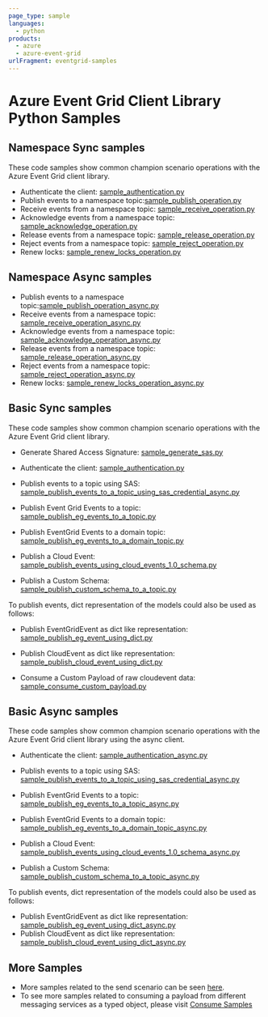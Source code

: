 ```yaml
---
page_type: sample
languages:
  - python
products:
  - azure
  - azure-event-grid
urlFragment: eventgrid-samples
---
```


# Azure Event Grid Client Library Python Samples

## Namespace Sync samples
These code samples show common champion scenario operations with the Azure Event Grid client library.

* Authenticate the client: [sample_authentication.py][python-eg-auth]
* Publish events to a namespace topic:[sample_publish_operation.py][python-eg-client-publish-sample]
* Receive events from a namespace topic: [sample_receive_operation.py][python-eg-client-receive-sample]
* Acknowledge events from a namespace topic: [sample_acknowledge_operation.py][python-eg-client-ack-sample]
* Release events from a namespace topic: [sample_release_operation.py][python-eg-client-release-sample]
* Reject events from a namespace topic: [sample_reject_operation.py][python-eg-client-reject-sample]
* Renew locks: [sample_renew_locks_operation.py][python-eg-client-renew-locks-sample]

## Namespace Async samples

* Publish events to a namespace topic:[sample_publish_operation_async.py][python-eg-client-publish-sample-async]
* Receive events from a namespace topic: [sample_receive_operation_async.py][python-eg-client-receive-sample-async]
* Acknowledge events from a namespace topic: [sample_acknowledge_operation_async.py][python-eg-client-ack-sample-async]
* Release events from a namespace topic: [sample_release_operation_async.py][python-eg-client-release-sample-async]
* Reject events from a namespace topic: [sample_reject_operation_async.py][python-eg-client-reject-sample-async]
* Renew locks: [sample_renew_locks_operation_async.py][python-eg-client-renew-locks-sample-async]


## Basic Sync samples
These code samples show common champion scenario operations with the Azure Event Grid client library.

* Generate Shared Access Signature: [sample_generate_sas.py][python-eg-generate-sas]

* Authenticate the client: [sample_authentication.py][python-eg-auth]

* Publish events to a topic using SAS: [sample_publish_events_to_a_topic_using_sas_credential_async.py][python-eg-sample-send-using-sas]
* Publish Event Grid Events to a topic: [sample_publish_eg_events_to_a_topic.py][python-eg-sample-eg-event]
* Publish EventGrid Events to a domain topic: [sample_publish_eg_events_to_a_domain_topic.py][python-eg-sample-eg-event-to-domain]
* Publish a Cloud Event: [sample_publish_events_using_cloud_events_1.0_schema.py][python-eg-sample-send-cloudevent]
* Publish a Custom Schema: [sample_publish_custom_schema_to_a_topic.py][python-eg-publish-custom-schema]

To publish events, dict representation of the models could also be used as follows:
* Publish EventGridEvent as dict like representation: [sample_publish_eg_event_using_dict.py][python-eg-sample-send-eg-as-dict]
* Publish CloudEvent as dict like representation: [sample_publish_cloud_event_using_dict.py][python-eg-sample-send-cloudevent-as-dict]

* Consume a Custom Payload of raw cloudevent data: [sample_consume_custom_payload.py][python-eg-sample-consume-custom-payload]

## Basic Async samples
These code samples show common champion scenario operations with the Azure Event Grid client library using the async client.

* Authenticate the client: [sample_authentication_async.py][python-eg-auth-async]

* Publish events to a topic using SAS: [sample_publish_events_to_a_topic_using_sas_credential_async.py][python-eg-sample-send-using-sas-async]
* Publish EventGrid Events to a topic: [sample_publish_eg_events_to_a_topic_async.py][python-eg-sample-eg-event-async]
* Publish EventGrid Events to a domain topic: [sample_publish_eg_events_to_a_domain_topic_async.py][python-eg-sample-eg-event-to-domain-async]
* Publish a Cloud Event: [sample_publish_events_using_cloud_events_1.0_schema_async.py][python-eg-sample-send-cloudevent-async]
* Publish a Custom Schema: [sample_publish_custom_schema_to_a_topic_async.py][python-eg-publish-custom-schema-async]

To publish events, dict representation of the models could also be used as follows:
* Publish EventGridEvent as dict like representation: [sample_publish_eg_event_using_dict_async.py][python-eg-sample-send-eg-as-dict-async]
* Publish CloudEvent as dict like representation: [sample_publish_cloud_event_using_dict_async.py][python-eg-sample-send-cloudevent-as-dict-async]

## More Samples

* More samples related to the send scenario can be seen [here][python-eg-publish-samples].
* To see more samples related to consuming a payload from different messaging services as a typed object, please visit [Consume Samples][python-eg-consume-samples]

[python-eg-auth]: https://github.com/Azure/azure-sdk-for-python/blob/main/sdk/eventgrid/azure-eventgrid/samples/sync_samples/sample_authentication.py
[python-eg-generate-sas]: https://github.com/Azure/azure-sdk-for-python/blob/main/sdk/eventgrid/azure-eventgrid/samples/sync_samples/sample_generate_sas.py
[python-eg-sample-send-using-sas]: https://github.com/Azure/azure-sdk-for-python/blob/main/sdk/eventgrid/azure-eventgrid/samples/sync_samples/sample_publish_events_to_a_topic_using_sas_credential.py
[python-eg-sample-eg-event]: https://github.com/Azure/azure-sdk-for-python/blob/main/sdk/eventgrid/azure-eventgrid/samples/sync_samples/sample_publish_eg_events_to_a_topic.py
[python-eg-sample-eg-event-to-domain]: https://github.com/Azure/azure-sdk-for-python/blob/main/sdk/eventgrid/azure-eventgrid/samples/sync_samples/sample_publish_eg_events_to_a_domain.py
[python-eg-sample-send-cloudevent]: https://github.com/Azure/azure-sdk-for-python/blob/main/sdk/eventgrid/azure-eventgrid/samples/sync_samples/sample_publish_events_using_cloud_events_1.0_schema.py
[python-eg-publish-custom-schema]: https://github.com/Azure/azure-sdk-for-python/blob/main/sdk/eventgrid/azure-eventgrid/samples/sync_samples/sample_publish_custom_schema_to_a_topic.py
[python-eg-sample-send-eg-as-dict]: https://github.com/Azure/azure-sdk-for-python/blob/main/sdk/eventgrid/azure-eventgrid/samples/sync_samples/sample_publish_eg_event_using_dict.py
[python-eg-sample-send-cloudevent-as-dict]: https://github.com/Azure/azure-sdk-for-python/blob/main/sdk/eventgrid/azure-eventgrid/samples/sync_samples/sample_publish_cloud_event_using_dict.py

[python-eg-auth-async]: https://github.com/Azure/azure-sdk-for-python/blob/main/sdk/eventgrid/azure-eventgrid/samples/async_samples/sample_authentication_async.py
[python-eg-sample-send-using-sas-async]: https://github.com/Azure/azure-sdk-for-python/blob/main/sdk/eventgrid/azure-eventgrid/samples/async_samples/sample_publish_events_to_a_topic_using_sas_credential_async.py
[python-eg-sample-eg-event-async]: https://github.com/Azure/azure-sdk-for-python/blob/main/sdk/eventgrid/azure-eventgrid/samples/async_samples/sample_publish_eg_events_to_a_topic_async.py
[python-eg-sample-eg-event-to-domain-async]: https://github.com/Azure/azure-sdk-for-python/blob/main/sdk/eventgrid/azure-eventgrid/samples/async_samples/sample_publish_eg_events_to_a_domain_async.py
[python-eg-sample-send-cloudevent-async]: https://github.com/Azure/azure-sdk-for-python/blob/main/sdk/eventgrid/azure-eventgrid/samples/async_samples/sample_publish_events_using_cloud_events_1.0_schema_async.py
[python-eg-publish-custom-schema-async]:https://github.com/Azure/azure-sdk-for-python/blob/main/sdk/eventgrid/azure-eventgrid/samples/async_samples/sample_publish_custom_schema_to_a_topic_async.py
[python-eg-sample-send-eg-as-dict-async]: https://github.com/Azure/azure-sdk-for-python/blob/main/sdk/eventgrid/azure-eventgrid/samples/async_samples/sample_publish_eg_event_using_dict_async.py
[python-eg-sample-send-cloudevent-as-dict-async]: https://github.com/Azure/azure-sdk-for-python/blob/main/sdk/eventgrid/azure-eventgrid/samples/async_samples/sample_publish_cloud_event_using_dict_async.py

[python-eg-publish-samples]: https://github.com/Azure/azure-sdk-for-python/blob/main/sdk/eventgrid/azure-eventgrid/samples/publish_samples
[python-eg-consume-samples]: https://github.com/Azure/azure-sdk-for-python/blob/main/sdk/eventgrid/azure-eventgrid/samples/consume_samples

[python-eg-sample-consume-custom-payload]: https://github.com/Azure/azure-sdk-for-python/blob/main/sdk/eventgrid/azure-eventgrid/samples/sync_samples/sample_consume_custom_payload.py

[publisher-service-doc]: https://docs.microsoft.com/azure/event-grid/concepts

[python-eg-client-sync-samples]: https://github.com/Azure/azure-sdk-for-python/tree/feature/eventgrid/sdk/eventgrid/azure-eventgrid/samples/sync_samples/eventgrid_client_samples
[python-eg-client-async-samples]:https://github.com/Azure/azure-sdk-for-python/tree/feature/eventgrid/sdk/eventgrid/azure-eventgrid/samples/async_samples/eventgrid_client_samples

[python-eg-client-ack-sample]:https://github.com/Azure/azure-sdk-for-python/blob/feature/eventgrid/sdk/eventgrid/azure-eventgrid/samples/sync_samples/eventgrid_client_samples/sample_acknowledge_operation.py

[python-eg-client-all-ops-sample]:https://github.com/Azure/azure-sdk-for-python/blob/feature/eventgrid/sdk/eventgrid/azure-eventgrid/samples/sync_samples/eventgrid_client_samples/sample_all_operations.py

[python-eg-client-publish-sample]:https://github.com/Azure/azure-sdk-for-python/blob/feature/eventgrid/sdk/eventgrid/azure-eventgrid/samples/sync_samples/eventgrid_client_samples/sample_publish_operation.py

[python-eg-client-receive-renew-sample]:https://github.com/Azure/azure-sdk-for-python/blob/feature/eventgrid/sdk/eventgrid/azure-eventgrid/samples/sync_samples/eventgrid_client_samples/sample_publish_receive_renew.py

[python-eg-client-release-receive-sample]:https://github.com/Azure/azure-sdk-for-python/blob/feature/eventgrid/sdk/eventgrid/azure-eventgrid/samples/sync_samples/eventgrid_client_samples/sample_publish_release_receive.py

[python-eg-client-receive-sample]:https://github.com/Azure/azure-sdk-for-python/blob/feature/eventgrid/sdk/eventgrid/azure-eventgrid/samples/sync_samples/eventgrid_client_samples/sample_receive_operation.py

[python-eg-client-release-sample]:https://github.com/Azure/azure-sdk-for-python/blob/feature/eventgrid/sdk/eventgrid/azure-eventgrid/samples/sync_samples/eventgrid_client_samples/sample_release_operation.py


[python-eg-client-reject-sample]:https://github.com/Azure/azure-sdk-for-python/blob/feature/eventgrid/sdk/eventgrid/azure-eventgrid/samples/sync_samples/eventgrid_client_samples/sample_reject_operation.py

[python-eg-client-renew-locks-sample]:https://github.com/Azure/azure-sdk-for-python/blob/feature/eventgrid/sdk/eventgrid/azure-eventgrid/samples/sync_samples/eventgrid_client_samples/sample_renew_locks_operation.py


[python-eg-client-ack-sample-async]:https://github.com/Azure/azure-sdk-for-python/blob/feature/eventgrid/sdk/eventgrid/azure-eventgrid/samples/async_samples/eventgrid_client_samples/sample_acknowledge_operation_async.py

[python-eg-client-all-ops-sample-async]:https://github.com/Azure/azure-sdk-for-python/blob/feature/eventgrid/sdk/eventgrid/azure-eventgrid/samples/async_samples/eventgrid_client_samples/sample_all_operations_async.py

[python-eg-client-publish-sample-async]:https://github.com/Azure/azure-sdk-for-python/blob/feature/eventgrid/sdk/eventgrid/azure-eventgrid/samples/async_samples/eventgrid_client_samples/sample_publish_operation_async.py

[python-eg-client-receive-renew-sample-async]:https://github.com/Azure/azure-sdk-for-python/blob/feature/eventgrid/sdk/eventgrid/azure-eventgrid/samples/async_samples/eventgrid_client_samples/sample_publish_receive_renew_async.py

[python-eg-client-release-receive-sample-async]:https://github.com/Azure/azure-sdk-for-python/blob/feature/eventgrid/sdk/eventgrid/azure-eventgrid/samples/async_samples/eventgrid_client_samples/sample_publish_release_receive_async.py

[python-eg-client-receive-sample-async]:https://github.com/Azure/azure-sdk-for-python/blob/feature/eventgrid/sdk/eventgrid/azure-eventgrid/samples/async_samples/eventgrid_client_samples/sample_receive_operation_async.py

[python-eg-client-release-sample-async]:https://github.com/Azure/azure-sdk-for-python/blob/feature/eventgrid/sdk/eventgrid/azure-eventgrid/samples/async_samples/eventgrid_client_samples/sample_release_operation_async.py


[python-eg-client-reject-sample-async]:https://github.com/Azure/azure-sdk-for-python/blob/feature/eventgrid/sdk/eventgrid/azure-eventgrid/samples/async_samples/eventgrid_client_samples/sample_reject_operation_async.py

[python-eg-client-renew-locks-sample-async]:https://github.com/Azure/azure-sdk-for-python/blob/feature/eventgrid/sdk/eventgrid/azure-eventgrid/samples/async_samples/eventgrid_client_samples/sample_renew_locks_operation_async.py